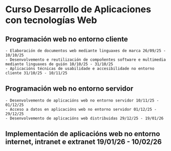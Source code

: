 # Curso Desarrollo de Aplicaciones con tecnologías Web

## Programación web no entorno cliente

    - Elaboración de documentos web mediante linguaxes de marca 26/09/25 - 10/10/25
    - Desenvolvemento e reutilización de compoñentes software e multimedia mediante linguaxes de guión 10/10/25 - 31/10/25
    - Aplicacións técnicas de usabilidade e accesibilidade no entorno cliente 31/10/25 - 10/11/25

## Programación web no entorno servidor

    - Desenvolvemento de aplicacións web no entorno servidor 10/11/25 - 01/12/25
    - Acceso a datos en aplicacións web no entorno servidor 01/12/25 - 29/12/25
    - Desenvolvemento de aplicacións web distribuidas 29/12/25 - 19/01/26

## Implementación de aplicacións web no entorno internet, intranet e extranet 19/01/26 - 10/02/26
